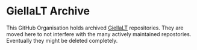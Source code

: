 # GiellaLT Archive

This GitHub Organisation holds archived [GiellaLT](https://github.com/giellalt) repositories.
They are moved here to not interfere with the many actively maintained repostories.
Eventually they might be deleted completely.
